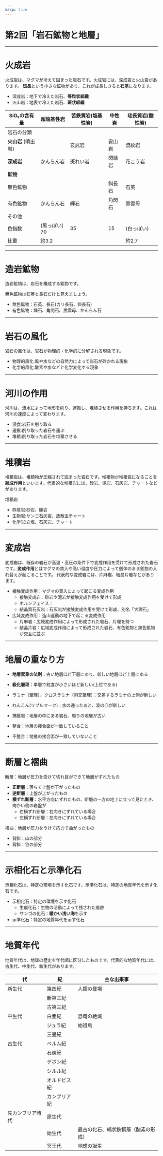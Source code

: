 ```yaml
---
marp: true
---
```


# 第2回「岩石鉱物と地層」

---


# 火成岩

火成岩は、マグマが冷えて固まった岩石です。火成岩には、深成岩と火山岩があります。
**斑晶**という小さな鉱物があり、これが成長しきると**石基**になります。

- 深成岩：地下で冷えた岩石、**等粒状組織**
- 火山岩：地表で冷えた岩石、**斑状組織**

| SiO₂の含有量 | 超塩基性岩 | 苦鉄質岩(塩基性岩) | 中性岩 | 珪長質岩(酸性岩) |
|---|---|---|---|---|
| 岩石の分類 |  |  |  |  |
| **火山岩** (噴出岩) |  | 玄武岩 | 安山岩 | 流紋岩 |
| **深成岩** | かんらん岩 | 斑れい岩 | 閃緑岩 | 花こう岩 |
| **鉱物** |  |  |  |  |
| 無色鉱物 |  |  | 斜長石 | 石英 |
| 有色鉱物 | かんらん石 | 輝石 | 角閃石 | 黒雲母 |
| その他 |  |  |  |  |
| 色指数 | (黒っぽい) 70 | 35 | 15 | (白っぽい) |
| 比重 | 約3.2 |  |  | 約2.7 |

---

# 造岩鉱物

造岩鉱物は、岩石を構成する鉱物です。

無色鉱物は石英と長石だけと覚えましょう。

- 無色鉱物：石英、長石(カリ長石、斜長石)
- 有色鉱物：輝石、角閃石、黒雲母、かんらん石

---

# 岩石の風化

岩石の風化は、岩石が物理的・化学的に分解される現象です。

- 物理的風化:風や水などの自然力によって岩石が砕かれる現象
- 化学的風化:酸素や水などと化学変化する現象

---

# 河川の作用

河川は、流水によって地形を削り、運搬し、堆積させる作用を持ちます。これは河川の速度によって変わります。

- 浸食:岩石を削り取る
- 運搬:削り取った岩石を運ぶ
- 堆積:削り取った岩石を堆積させる

---

# 堆積岩

堆積岩は、堆積物が圧縮されて固まった岩石です。堆積物が堆積岩になることを**続成作用**といいます。代表的な堆積岩には、砂岩、泥岩、石灰岩、チャートなどがあります。

堆積岩
- 砕屑岩:砂岩、礫岩
- 生物岩:サンゴ石灰岩、放散虫チャート
- 化学岩:岩塩、石灰岩、チャート

---

# 変成岩

変成岩は、既存の岩石が高温・高圧の条件下で変成作用を受けて形成された岩石です。**変成作用**とはマグマの貫入や高い温度や圧力によって個体のまま鉱物の入れ替えが起こることです。
代表的な変成岩には、片麻岩、結晶片岩などがあります。

- 接触変成作用：マグマの貫入によって起こる変成作用
    - 接触変成岩：砂岩や泥岩が接触変成作用を受けて形成
    - ホルンフェイス：
    - 結晶質石灰岩：石灰岩が接触変成作用を受けて形成、別名「大理石」
- 広域変成作用：造山運動の地下で起こる変成作用
    - 片麻岩：広域変成作用によって形成された岩石、片理を持つ
    - 結晶片岩：広域変成作用によって形成された岩石、有色鉱物と無色鉱物が交互に並ぶ

---

# 地層の重なり方

- **地層累乗の法則**：古い地層ほど下層にあり、新しい地層ほど上層にある
- **級化層理**：単層で粒度が小さいほど新しい(上位である)
- ラミナ（葉理）、クロスラミナ（斜交葉理）：交差するラミナの上側が新しい
- れんこん(リプルマーク)：水の通ったあと、波の凸が新しい
- 捕獲岩：地層の中にある岩石、周りの地層が古い

- 整合：地層の接合面が一致していること
- 不整合：地層の接合面が一致していないこと

---

# 断層と褶曲

断層：地層が圧力を受けて切れ目ができて地層がずれたもの
- **正断層**：落ちて上盤が下がったもの
- **逆断層**：上盤が上がったもの
- **横ずれ断層**：水平方向にずれたもの、断層の一方の地上に立って見たとき、向かい側の岩盤が
  - 右横ずれ断層：右向きにずれている場合
  - 左横ずれ断層：左向きにずれている場合

褶曲：地層が圧力をうけて応力で曲がったもの
- 背斜：山の部分
- 背斜：谷の部分


---

# 示相化石と示準化石

示相化石は、特定の環境を示す化石です。示準化石は、特定の地質年代を示す化石です。

- 示相化石：特定の環境を示す化石
  - 生痕化石：生物の活動によって残された痕跡
  - サンゴの化石：**暖かい浅い海**を示す
- 示準化石：特定の地質年代を示す化石  

---

# 地質年代

地質年代は、地球の歴史を年代順に区分したものです。代表的な地質年代には、古生代、中生代、新生代があります。


| 代 | 紀 | 主な出来事 |
|---|---|---|
| 新生代 | 第四紀 | 人類の登場 |
|  | 新第三紀 |  |
|  | 古第三紀 |  |
| 中生代 | 白亜紀 | 恐竜の絶滅 |
|  | ジュラ紀 | 始祖鳥 |
|  | 三畳紀 |  |
| 古生代 | ペルム紀 |  |
|  | 石炭紀 |  |
|  | デボン紀 |  |
|  | シルル紀 |  |
|  | オルドビス紀 |  |
|  | カンブリア紀 |  |
| 先カンブリア時代 | 原生代 |  |
|  | 始生代 | 最古の化石、縞状鉄鋼層（酸素の形成） |
|  | 冥王代 | 地球の誕生 |




